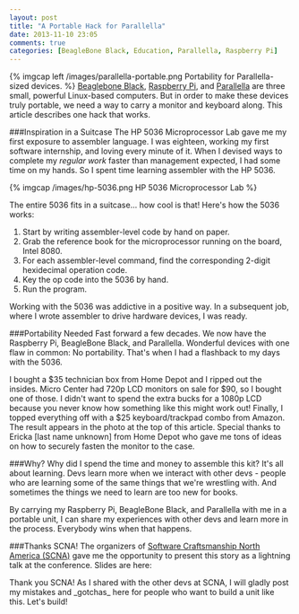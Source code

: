 ```yaml
---
layout: post
title: "A Portable Hack for Parallella"
date: 2013-11-10 23:05
comments: true
categories: [BeagleBone Black, Education, Parallella, Raspberry Pi]
---
```

{% imgcap left /images/parallella-portable.png Portability for Parallella-sized devices. %}
[Beaglebone Black](/blog/2013/05/22/beaglebone-black-running-ruby-on-rails/), [Raspberry Pi](/blog/2012/12/03/ruby-on-raspberry-pi/), and [Parallella](/blog/2013/06/22/preparing-for-parallella-64-cores-installing-go-on-mac-os-x/) are three small, powerful Linux-based computers. But in order to make these devices truly portable, we need a way to carry a monitor and keyboard along. This article describes one hack that works.

###Inspiration in a Suitcase
The HP 5036 Microprocessor Lab gave me my first exposure to assembler language. I was eighteen, working my first software internship, and loving every minute of it. When I devised ways to complete my _regular work_ faster than management expected, I had some time on my hands. So I spent time learning assembler with the HP 5036.
<!--more-->
{% imgcap /images/hp-5036.png HP 5036 Microprocessor Lab %}

The entire 5036 fits in a suitcase... how cool is that! Here's how the 5036 works:

1. Start by writing assembler-level code by hand on paper.
2. Grab the reference book for the microprocessor running on the
   board, Intel 8080.
3. For each assembler-level command, find the corresponding 2-digit
   hexidecimal operation code.
4. Key the op code into the 5036 by hand. 
5. Run the program.

Working with the 5036 was addictive in a positive way. In a subsequent job, where I wrote assembler to drive hardware devices, I was ready.

###Portability Needed
Fast forward a few decades. We now have the Raspberry Pi, BeagleBone Black, and Parallella. Wonderful devices with one flaw in common: No portability. That's when I had a flashback to my days with the 5036.

I bought a $35 technician box from Home Depot and I ripped out the insides. Micro Center had 720p LCD monitors on sale for $90, so I bought one of those. I didn't want to spend the extra bucks for a 1080p LCD because you never know how something like this might work out! Finally, I topped everything off with a $25 keyboard/trackpad combo from Amazon.  The result appears in the photo at the top of this article. Special thanks to Ericka [last name unknown] from Home Depot who gave me tons of ideas on how to securely fasten the monitor to the case.

###Why?
Why did I spend the time and money to assemble this kit? It's all about learning. Devs learn more when we interact with other devs - people who are learning some of the same things that we're wrestling with. And sometimes the things we need to learn are too new for books.

By carrying my Raspberry Pi, BeagleBone Black, and Parallella with me in a portable unit, I can share my experiences with other devs and learn more in the process. Everybody wins when that happens.

###Thanks SCNA!
The organizers of [Software Craftsmanship North America (SCNA)](http://scna.softwarecraftsmanship.org/) gave me the opportunity to present this story as a lightning talk at the conference. Slides are here:
<center><script async class="speakerdeck-embed" data-id="b3558fd02cac0131cfc62a9baba32394" data-ratio="1.29456384323641" src="//speakerdeck.com/assets/embed.js"></script></center>
Thank you SCNA! As I shared with the other devs at SCNA, I will gladly post my mistakes and _gotchas_ here for people who want to build a unit like this. Let's build!
